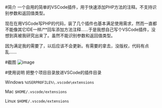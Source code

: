 #简介
一个自用的简单的VSCode插件，用于快速添加PHP方法的注释。不支持识别参数和返回值类型。

现在在用VSCode写PHP的代码，装了几个插件也基本满足使用需求，然而一直都不能像其它IDE一样/**回车添加方法注释……于是我想自己写个VSCode插件，没想到真被我研究出来了。虽然不能识别参数和返回值类型。

因为满足我的需要了，以后应该不会更新。有需要的拿去，没版权，代码有点乱……

#截图
![image](https://coding.net/u/yurunsoft/p/VSCode-PHPComments/git/raw/master/screenshot.gif)

#使用说明
把整个项目目录放进VSCode的插件目录

Windows `%USERPROFILE%\.vscode\extensions`

Mac `$HOME/.vscode/extensions`

Linux `$HOME/.vscode/extensions`
